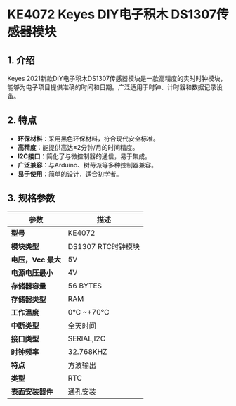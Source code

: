 # KE4072 Keyes DIY电子积木 DS1307传感器模块

## 1. 介绍

Keyes 2021新款DIY电子积木DS1307传感器模块是一款高精度的实时时钟模块，能够为电子项目提供准确的时间和日期。广泛适用于时钟、计时器和数据记录设备。

## 2. 特点

- **环保材料**：采用黑色环保材料，符合现代安全标准。
- **高精度**：能提供高达±2分钟/月的时间精度。
- **I2C接口**：简化了与微控制器的通信，易于集成。
- **广泛兼容**：与Arduino、树莓派等多种控制器兼容。
- **易于使用**：简单的设计，适合初学者。

## 3. 规格参数

| 参数            | 描述             |
| ------------- | -------------- |
| **型号**        | KE4072         |
| **模块类型**      | DS1307 RTC时钟模块 |
| **电压，Vcc 最大** | 5V             |
| **电源电压最小**    | 4V             |
| **存储器容量**     | 56 BYTES       |
| **存储器类型**     | RAM            |
| **工作温度**      | 0°C ~+70°C     |
| **中断类型**      | 全天时间           |
| **接口类型**      | SERIAL,I2C     |
| **时钟频率**      | 32.768KHZ      |
| **特点**        | 方波输出           |
| **类型**        | RTC            |
| **表面安装器件**    | 通孔安装           |
